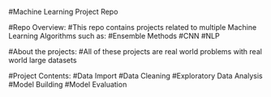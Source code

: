 #Machine Learning Project Repo

#Repo Overview:
#This repo contains projects related to multiple Machine Learning Algorithms such as:
#Ensemble Methods
#CNN
#NLP

#About the projects:
#All of these projects are real world problems with real world large datasets

#Project Contents:
#Data Import
#Data Cleaning
#Exploratory Data Analysis
#Model Building
#Model Evaluation


